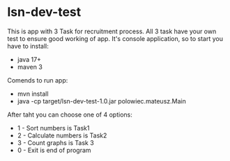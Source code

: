 # lsn-dev-test

This is app with 3 Task for recruitment process. All 3 task have your own test to ensure good working of app. It's console application, so to start you have to install:
- java 17+
- maven 3

Comends to run app:
- mvn install
- java -cp target/lsn-dev-test-1.0.jar polowiec.mateusz.Main

After taht you can choose one of 4 options:
- 1 - Sort numbers is Task1
- 2 - Calculate numbers is Task2
- 3 - Count graphs is Task 3
- 0 - Exit is end of program
